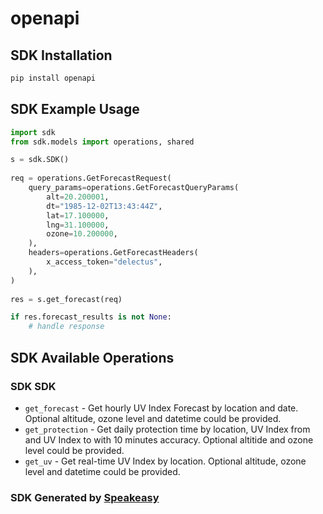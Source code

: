 # openapi

<!-- Start SDK Installation -->
## SDK Installation

```bash
pip install openapi
```
<!-- End SDK Installation -->

## SDK Example Usage
<!-- Start SDK Example Usage -->
```python
import sdk
from sdk.models import operations, shared

s = sdk.SDK()
    
req = operations.GetForecastRequest(
    query_params=operations.GetForecastQueryParams(
        alt=20.200001,
        dt="1985-12-02T13:43:44Z",
        lat=17.100000,
        lng=31.100000,
        ozone=10.200000,
    ),
    headers=operations.GetForecastHeaders(
        x_access_token="delectus",
    ),
)
    
res = s.get_forecast(req)

if res.forecast_results is not None:
    # handle response
```
<!-- End SDK Example Usage -->

<!-- Start SDK Available Operations -->
## SDK Available Operations

### SDK SDK

* `get_forecast` - Get hourly UV Index Forecast by location and date. Optional altitude, ozone level and datetime could be provided.
* `get_protection` - Get daily protection time by location, UV Index from and UV Index to with 10 minutes accuracy. Optional altitide and ozone level could be provided.
* `get_uv` - Get real-time UV Index by location. Optional altitude, ozone level and datetime could be provided.

<!-- End SDK Available Operations -->

### SDK Generated by [Speakeasy](https://docs.speakeasyapi.dev/docs/using-speakeasy/client-sdks)
